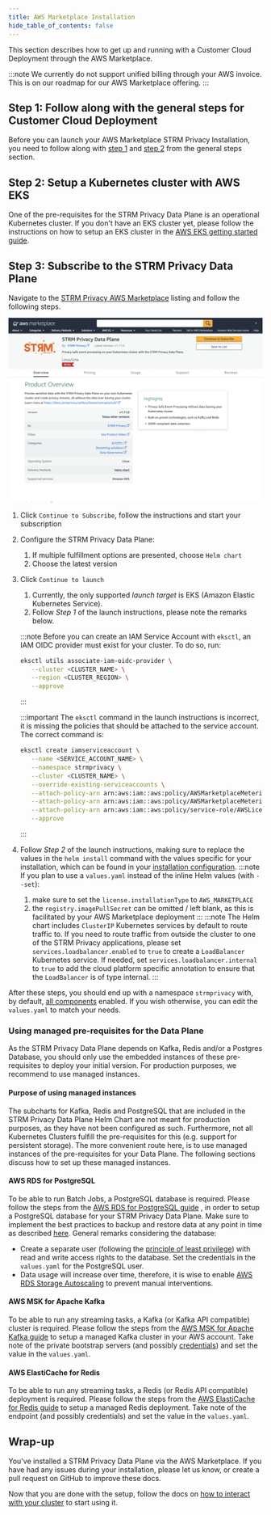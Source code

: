 ```yaml
---
title: AWS Marketplace Installation
hide_table_of_contents: false
---
```


This section describes how to get up and running with a Customer Cloud Deployment through the AWS Marketplace.

:::note
We currently do not support unified billing through your AWS invoice. This is on our roadmap for our AWS Marketplace
offering.
:::

## Step 1: Follow along with the general steps for Customer Cloud Deployment

Before you can launch your AWS Marketplace STRM Privacy Installation, you need to follow along
with [step 1](./self-hosted.md#step1) and [step 2](./self-hosted.md#step2)
from the general steps section.

## Step 2: Setup a Kubernetes cluster with AWS EKS

One of the pre-requisites for the STRM Privacy Data Plane is an operational Kubernetes cluster. If you don't have an EKS
cluster yet, please follow the instructions on how to setup an EKS cluster in
the [AWS EKS getting started guide](https://docs.aws.amazon.com/eks/latest/userguide/create-cluster.html).

## Step 3: Subscribe to the STRM Privacy Data Plane

Navigate to the [STRM Privacy AWS Marketplace](https://aws.amazon.com/marketplace/pp/prodview-2ekyuezbwmiak) listing and
follow the following steps.

![AWS Marketplace](./images/aws-marketplace.png)

1. Click `Continue to Subscribe`, follow the instructions and start your subscription
2. Configure the STRM Privacy Data Plane:
    1. If multiple fulfillment options are presented, choose `Helm chart`
    2. Choose the latest version
3. Click `Continue to launch`
    1. Currently, the only supported _launch target_ is EKS (Amazon Elastic Kubernetes Service).
    2. Follow _Step 1_ of the launch instructions, please note the remarks below.
    
    :::note
    Before you can create an IAM Service Account with `eksctl`, an IAM OIDC provider must exist for your cluster. To do
    so, run:
    ```bash
    eksctl utils associate-iam-oidc-provider \
       --cluster <CLUSTER_NAME> \
       --region <CLUSTER_REGION> \
       --approve
    ```
    :::
    
    :::important
    The `eksctl` command in the launch instructions is incorrect, it is missing the policies that should be attached to
    the service account. The correct command is:
    ```bash
    eksctl create iamserviceaccount \
       --name <SERVICE_ACCOUNT_NAME> \
       --namespace strmprivacy \
       --cluster <CLUSTER_NAME> \
       --override-existing-serviceaccounts \
       --attach-policy-arn arn:aws:iam::aws:policy/AWSMarketplaceMeteringFullAccess \
       --attach-policy-arn arn:aws:iam::aws:policy/AWSMarketplaceMeteringRegisterUsage \
       --attach-policy-arn arn:aws:iam::aws:policy/service-role/AWSLicenseManagerConsumptionPolicy \
       --approve
    ```
    :::
4. Follow _Step 2_ of the launch instructions, making sure to replace the values in the `helm install` command with
   the values specific for your installation, which can be found in
   your [installation configuration](https://console.strmprivacy.io/installation/configuration).
   :::note
   If you plan to use a `values.yaml` instead of the inline Helm values (with `--set`):
   1. make sure to set the `license.installationType` to `AWS_MARKETPLACE`
   2. the `registry.imagePullSecret` can be omitted / left blank, as this is facilitated by your AWS Marketplace
   deployment
   :::
   :::note
   The Helm chart includes `ClusterIP` Kubernetes services by default to route traffic to. If you need to route traffic
   from outside the cluster to one of the STRM Privacy applications, please set `services.loadbalancer.enabled` to
   `true` to create a `LoadBalancer` Kubernetes service. If needed, set `services.loadbalancer.internal` to `true` to
   add the cloud platform specific annotation to ensure that the `LoadBalancer` is of type internal.
   :::

After these steps, you should end up with a namespace `strmprivacy` with, by default, [all components](./index.md#components) enabled. If you
wish otherwise, you can edit the `values.yaml` to match your needs.

### Using managed pre-requisites for the Data Plane

As the STRM Privacy Data Plane depends on Kafka, Redis and/or a Postgres Database, you should only use the embedded
instances of these pre-requisites to deploy your initial version. For production purposes, we recommend to use managed
instances.

#### Purpose of using managed instances

The subcharts for Kafka, Redis and PostgreSQL that are included in the STRM Privacy Data Plane Helm Chart are not meant
for production purposes, as they have not been configured as such. Furthermore, not all Kubernetes Clusters fulfill the
pre-requisites for this (e.g. support for persistent storage). The more convenient route here, is to use managed
instances of the pre-requisites for your Data Plane. The following sections discuss how to set up these managed
instances.

#### AWS RDS for PostgreSQL

To be able to run Batch Jobs, a PostgreSQL database is required. Please follow the steps from
the [AWS RDS for PostgreSQL guide](https://docs.aws.amazon.com/AmazonRDS/latest/UserGuide/CHAP_GettingStarted.CreatingConnecting.PostgreSQL.html)
, in order to setup a PostgreSQL database for your STRM Privacy Data Plane. Make sure to implement the best practices to
backup and restore data at any point in time as
described [here](https://docs.aws.amazon.com/AmazonRDS/latest/UserGuide/CHAP_CommonTasks.BackupRestore.html). General
remarks considering the database:

- Create a separate user (following
  the [principle of least privilege](https://en.wikipedia.org/wiki/Principle_of_least_privilege)) with read and write
  access rights to the database. Set the credentials in the `values.yaml` for the PostgreSQL user.
- Data usage will increase over time, therefore, it is wise to
  enable [AWS RDS Storage Autoscaling](https://docs.aws.amazon.com/AmazonRDS/latest/UserGuide/USER_PIOPS.StorageTypes.html)
  to prevent manual interventions.

#### AWS MSK for Apache Kafka

To be able to run any streaming tasks, a Kafka (or Kafka API compatible) cluster is required. Please follow the steps
from the [AWS MSK for Apache Kafka guide](https://docs.aws.amazon.com/msk/latest/developerguide/create-cluster.html) to
setup a managed Kafka cluster in your AWS account. Take note of the private bootstrap servers (and
possibly [credentials](./authenticated.md)) and set the value in the `values.yaml`.

#### AWS ElastiCache for Redis

To be able to run any streaming tasks, a Redis (or Redis API compatible) deployment is required. Please follow the steps
from
the [AWS ElastiCache for Redis guide](https://docs.aws.amazon.com/AmazonElastiCache/latest/red-ug/GettingStarted.html)
to setup a managed Redis deployment. Take note of the endpoint (and
possibly credentials) and set the value in the `values.yaml`.

## Wrap-up

You've installed a STRM Privacy Data Plane via the AWS Marketplace. If you have had any issues during your
installation, please let us know, or create a pull request on GitHub to improve these docs.

Now that you are done with the setup, follow the docs on [how to interact with your cluster](./interacting.md) to start
using it.
